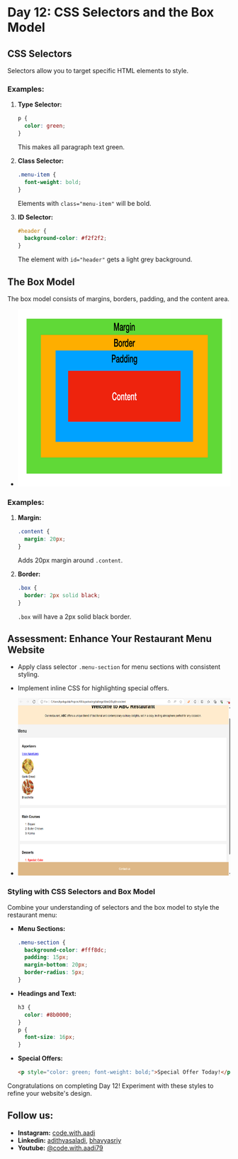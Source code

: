 
# Day 12: CSS Selectors and the Box Model

## CSS Selectors
Selectors allow you to target specific HTML elements to style.

### Examples:
1. **Type Selector:**
   ```css
   p {
     color: green;
   }
   ```
   This makes all paragraph text green.

2. **Class Selector:**
   ```css
   .menu-item {
     font-weight: bold;
   }
   ```
   Elements with `class="menu-item"` will be bold.

3. **ID Selector:**
   ```css
   #header {
     background-color: #f2f2f2;
   }
   ```
   The element with `id="header"` gets a light grey background.

## The Box Model
The box model consists of margins, borders, padding, and the content area.
- <center><img src="https://github.com/adithyasai/100daysofcodingchallenge/blob/week2/images/week2_ss6.png" width="800" height="400"></center>

### Examples:
1. **Margin:**
   ```css
   .content {
     margin: 20px;
   }
   ```
   Adds 20px margin around `.content`.

2. **Border:**
   ```css
   .box {
     border: 2px solid black;
   }
   ```
   `.box` will have a 2px solid black border.

## Assessment: Enhance Your Restaurant Menu Website
- Apply class selector `.menu-section` for menu sections with consistent styling.
- Implement inline CSS for highlighting special offers.

- <center><img src="https://github.com/adithyasai/100daysofcodingchallenge/blob/week2/images/week2_ss8.png" width="800" height="400"></center>

### Styling with CSS Selectors and Box Model
Combine your understanding of selectors and the box model to style the restaurant menu:

- **Menu Sections:**
  ```css
  .menu-section {
    background-color: #fff8dc;
    padding: 15px;
    margin-bottom: 20px;
    border-radius: 5px;
  }
  ```
- **Headings and Text:**
  ```css
  h3 {
    color: #8b0000;
  }
  p {
    font-size: 16px;
  }
  ```
- **Special Offers:**
  ```html
  <p style="color: green; font-weight: bold;">Special Offer Today!</p>
  ```

Congratulations on completing Day 12! Experiment with these styles to refine your website's design.

## Follow us:

- **Instagram:** [code.with.aadi](https://www.instagram.com/code.with.aadi/)
- **Linkedin:** [adithyasaladi](https://www.linkedin.com/in/adithyasaladi/), [bhavyasriy](https://www.linkedin.com/in/bhavyasriy/)
- **Youtube:** [@code.with.aadi79](https://www.youtube.com/@Code.with.aadi79)
